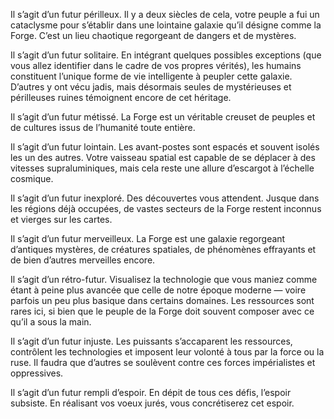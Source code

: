 Il s’agit d’un futur périlleux. 
Il y a deux siècles de cela, votre peuple a fui un cataclysme pour s’établir dans une lointaine galaxie qu’il désigne comme la Forge. C’est un lieu chaotique regorgeant de dangers et de mystères. 

Il s’agit d’un futur solitaire. 
En intégrant quelques possibles exceptions (que vous allez identifier dans le cadre de vos propres vérités), les humains constituent l’unique forme de vie intelligente à peupler
cette galaxie. D’autres y ont vécu jadis, mais désormais seules de mystérieuses et périlleuses ruines témoignent encore de cet héritage.

Il s’agit d’un futur métissé. 
La Forge est un véritable creuset de peuples et de cultures issus de l’humanité toute entière.

Il s’agit d’un futur lointain. 
Les avant-postes sont espacés et souvent isolés les un des autres. Votre vaisseau spatial est capable de se déplacer à des vitesses supraluminiques, mais cela reste une allure
d’escargot à l’échelle cosmique.

Il s’agit d’un futur inexploré. 
Des découvertes vous attendent. Jusque dans les régions déjà occupées, de vastes secteurs de la Forge restent inconnus et vierges sur les cartes.

Il s’agit d’un futur merveilleux. 
La Forge est une galaxie regorgeant d’antiques mystères, de créatures spatiales, de phénomènes effrayants et de bien d’autres merveilles encore.

Il s’agit d’un rétro-futur. 
Visualisez la technologie que vous maniez comme étant à peine plus avancée que celle de notre époque moderne — voire parfois un peu plus basique dans certains domaines. Les
ressources sont rares ici, si bien que le peuple de la Forge doit souvent composer avec ce qu’il a sous la main.

Il s’agit d’un futur injuste. 
Les puissants s’accaparent les ressources, contrôlent les technologies et imposent leur volonté à tous par la force ou la ruse. Il faudra que d’autres se soulèvent contre ces forces impérialistes et oppressives.

Il s’agit d’un futur rempli d’espoir. 
En dépit de tous ces défis, l’espoir subsiste. En réalisant vos voeux jurés, vous concrétiserez cet espoir.